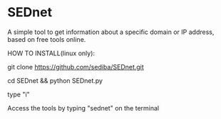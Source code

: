 # SEDnet

A simple tool to get information about a specific domain or IP address, based on free tools online.

HOW TO INSTALL(linux only):

git clone https://github.com/sediba/SEDnet.git

cd SEDnet && python SEDnet.py

type "i"

Access the tools by typing "sednet" on the terminal

